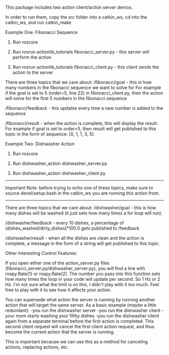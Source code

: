 This package includes two action client/action server demos.

In order to run them, copy the src folder into a catkin_ws, cd into the catkin_ws, and run catkin_make

Example One: Fibonacci Sequence
1) Run roscore

2) Run rosrun actionlib_tutorials fibonacci_server.py - this server will perform the action

3) Run rosrun actionlib_tutorials fibonacci_client.py - this client sends the action to the server

There are three topics that we care about:
/fibonacci/goal - this is how many numbers in the fibonacci sequence we want to solve for
For example if the goal is set to 5 (order=5, line 22) in fibonacci_client.py, then the action
will solve for the first 5 numbers in the fibonacci sequence

/fibonacci/feedback - this updates every time a new number is added to the sequence

/fibonacci/result - when the action is complete, this will display the result.
For example if goal is set to order=5, then result will get published to this topic in the form of sequence: [0, 1, 1, 3, 5]

Example Two: Dishwasher Action
1) Run roscore

2) Run dishwasher_action dishwasher_server.py

3) Run dishwasher_action dishwasher_client.py

******************************************************************
Important Note: before trying to echo one of these topics, make sure to source devel/setup.bash
in the catkin_ws you are running this action from.
******************************************************************

There are three topics that we care about:
/dishwasher/goal - this is how many dishes will be washed (it just sets how many times a for loop
will run).

/dishwasher/feedback - every 10 dishes, a percentage of (dishes_washed/dirty_dishes)*100.0 gets published to /feedback

/dishwasher/result - when all the dishes are clean and the action is complete, a message in the form of a string will get published to this topic.



Other Interesting Control Features:

If you open either one of the action_server.py files (fibonacci_server.py/dishwasher_server.py), you will find a line with rospy.Rate(1) or rospy.Rate(2). The number you pass into this function sets how many times the loop in your code will update per second. So 1 Hz or 2 Hz. I'm not sure what the limit is on this, I didn't play with it too much. Feel free to play with it to see how it affects your action.

You can supersede what action the server is running by running another action that will target the same server. As a basic example (maybe a little redundant):
-you run the dishwasher server
-you run the dishwasher client
-your mom starts washing your filthy dishes
-you run the dishwasher client again from a separate terminal before the first action is completed.
This second client request will cancel the first client action request, and thus become the current action that the server is running.

This is important because we can use this as a method for canceling actions, replacing actions, etc.
